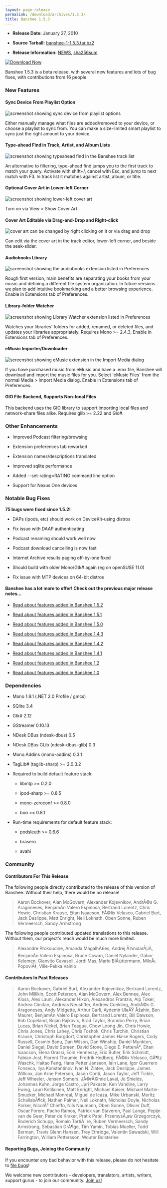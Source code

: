 ```yaml
---
layout: page-release
permalink: /download/archives/1.5.3/
title: Banshee 1.5.3
---
```



	
  * **Release Date:** January 27, 2010

	
  * **Source Tarball:** [banshee-1-1.5.3.tar.bz2](http://download.banshee-project.org/banshee/stable/1.5.3/banshee-1-1.5.3.tar.bz2)

	
  * **Release Information:**
[NEWS](http://download.banshee-project.org/banshee/stable/1.5.3/banshee-1-1.5.3.news),
[sha256sum](http://download.banshee-project.org/banshee/stable/1.5.3/banshee-1-1.5.3.sha256sum)




[![Download Now](/images/download-button.png)](/download)



Banshee 1.5.3 is a beta release, with several new features and lots of bug fixes, with contributions from 16 people.


### New Features




#### Sync Device From Playlist Option




![screenshot showing sync device from playlist options](http://download.banshee-project.org/shots/1.5.3/banshee-1.5.3-sync-from-playlist.png)




Either manually manage what files are added/removed to your device,
or choose a playlist to sync from.  You can make a size-limited smart
playlist to sync just the right amount to your device.


  




#### Type-ahead Find in Track, Artist, and Album Lists




![screenshot showing typeahead find in the Banshee track list](http://download.banshee-project.org/shots/1.5.3/banshee-1.5.3-typeahead-find.png)




An alternative to filtering, type-ahead find jumps you to the first
track to match your query.  Activate with shift+/, cancel with Esc,
and jump to next match with F3.  In track list it matches against
artist, album, or title.





#### Optional Cover Art in Lower-left Corner




![screenshot showing lower-left cover art](http://download.banshee-project.org/shots/1.5.3/banshee-1.5.3-lower-left-coverart.png)




Turn on via View > Show Cover Art


  




#### Cover Art Editable via Drag-and-Drop and Right-click




![cover art can be changed by right clicking on it or via drag and drop](http://download.banshee-project.org/shots/1.5.3/banshee-1.5.3-change-coverart.png)




Can edit via the cover art in the track editor, lower-left corner,
and beside the seek-slider.


  




#### Audiobooks Library




![screenshot showing the audiobooks extension listed in Preferences](http://download.banshee-project.org/shots/1.5.3/banshee-1.5.3-audiobooks-pref.png)




Rough first version, main benefits are separating your books from
your music and defining a different file system organization.  In
future versions we plan to add intuitive bookmarking and a better
browsing experience.  Enable in Extensions tab of Preferences.





#### Library-folder Watcher




![screenshot showing Library Watcher extension listed in Preferences ](http://download.banshee-project.org/shots/1.5.3/banshee-1.5.3-library-watcher.png)




Watches your libraries' folders for added, renamed, or deleted
files, and updates your libraries appropriately.  Requires
Mono >= 2.4.3.  Enable in Extensions tab of Preferences.


  




#### eMusic Importer/Downloader




![screenshot showing eMusic extension in the Import Media dialog](http://download.banshee-project.org/shots/1.5.3/banshee-1.5.3-emusic.png)




If you have purchased music from eMusic and have a .emx file, Banshee
will download and import the music files for you.  Select
'eMusic Files' from the normal Media > Import Media dialog. Enable
in Extensions tab of Preferences.


  




#### GIO File Backend, Supports Non-local Files




This backend uses the GIO library to support importing local files
and network-share files alike.  Requires glib >= 2.22 and Gio#.





### Other Enhancements





	
  * Improved Podcast filtering/browsing

	
  * Extension preferences tab reworked

	
  * Extension names/descriptions translated

	
  * Improved sqlite performance

	
  * Added --set-rating=RATING command line option

	
  * Support for Nexus One devices




### Notable Bug Fixes


**75 bugs were fixed since 1.5.2!**



	
  * DAPs (ipods, etc) should work on DeviceKit-using distros

	
  * Fix issue with DAAP authenticating

	
  * Podcast renaming should work well now

	
  * Podcast download cancelling is now fast

	
  * Internet Archive results paging off-by-one fixed

	
  * Should build with older Mono/Gtk# again (eg on openSUSE 11.0)

	
  * Fix issue with MTP devices on 64-bit distros




#### Banshee has a lot more to offer! Check out the previous major release notes...





	
  * [Read about features added in Banshee 1.5.2](/download/archives/1.5.2)

	
  * [Read about features added in Banshee 1.5.1](/download/archives/1.5.1)

	
  * [Read about features added in Banshee 1.5.0](/download/archives/1.5.0)

	
  * [Read about features added in Banshee 1.4.3](/download/archives/1.4.3)

	
  * [Read about features added in Banshee 1.4.2](/download/archives/1.4.2)

	
  * [Read about features added in Banshee 1.4.1](/download/archives/1.4.1)

	
  * [Read about features added in Banshee 1.2](/download/archives/1.2.0)

	
  * [Read about features added in Banshee 1.0](/download/archives/1.0.0)




### Dependencies





	
  * Mono 1.9.1 (.NET 2.0 Profile / gmcs)

	
  * SQlite 3.4

	
  * Gtk# 2.12

	
  * GStreamer 0.10.13

	
  * NDesk DBus (ndesk-dbus) 0.5

	
  * NDesk DBus GLib (ndesk-dbus-glib) 0.3

	
  * Mono.Addins (mono-addins) 0.3.1

	
  * TagLib# (taglib-sharp) >= 2.0.3.2

	
  * Required to build default feature stack:

	
    * libmtp >= 0.2.0

	
    * ipod-sharp >= 0.8.5

	
    * mono-zeroconf >= 0.8.0

	
    * boo >= 0.8.1




	
  * Run-time requirements for default feature stack:

	
    * podsleuth >= 0.6.6

	
    * brasero

	
    * avahi







### Community





#### Contributors For This Release


The following people directly contributed to the release of this version of Banshee. Without their help, there would be no release!


> Aaron Bockover, Alan McGovern, Alexander Kojevnikov,
AndrÃ©s G. Aragoneses, BenjamÃ­n Valero Espinosa, Bertrand Lorentz,
Chris Howie, Christian Krause, Eitan Isaacson, FÃ©lix Velasco,
Gabriel Burt, Jack Deslippe, Matt Enright, Neil Loknath, Oben Sonne,
Ruben Vermeersch, Sandy Armstrong


The following people contributed updated translations to this release.    Without them, our project's reach would be much more limited.


> Alexandre Prokoudine, Amanda MagalhÃ£es, Andrej Å½nidarÅ¡iÄ,
BenjamÃ­n Valero Espinosa, Bruce Cowan, Daniel Nylander, Gabor Kelemen,
Gianvito Cavasoli, Jordi Mas, Mario BlÃ¤ttermann, MiloÅ¡ PopoviÄ‡,
Ville-Pekka Vainio




#### Contributors In Past Releases




> Aaron Bockover, Gabriel Burt, Alexander Kojevnikov, Bertrand Lorentz,
John Millikin, Scott Peterson, Alan McGovern, Alex Bennee, Alex Kloss,
Alex Launi, Alexander Hixon, Alexandros Frantzis, Alp Toker,
Andrea Cimitan, Andreas Neustifter, Andrew Conkling, AndrÃ©s G. Aragoneses,
Andy Midgette, Arthur Carli, Aydemir UlaÅŸ Åžahin, Ben Maurer,
BenjamÃ­n Valero Espinosa, Bertrand Lorentz, Bill Dawson, Bob Copeland,
Bojan Rajkovic, Brad Taylor, Brandon Perry, Brian Lucas, Brian Nickel,
Brian Teague, Chow Loong Jin, Chris Howie, Chris Jones, Chris Lahey,
Chris Toshok, Chris Turchin, Christian Krause, Christoph Burgdorf,
Christopher James Halse Rogers, Cody Russell, Cosmin Banu, Dan Wilson,
Dan Winship, Daniel Munkton, Daniel Siegel, David Spreen, David Stone,
Diego E. PettenÃ², Eitan Isaacson, Elena Grassi, Eoin Hennessy,
Eric Butler, Erik Schmidt, Fabian Jost, Florent Thoumie, Fredrik Hedberg,
FÃ©lix Velasco, GÃ¶tz Waschk, Haitao Feng, Hans Petter Jansson, Iain Lane,
Igor Guerrero Fonseca, Ilya Konstantinov, Ivan N. Zlatev, Jack Deslippe,
James Willcox, Jan Arne Petersen, Jason Conti, Jason Taylor, Jeff Tickle,
Jeff Wheeler, Jensen Somers, JÃ©rÃ©mie Laval, Jo Shields, Johannes Kuhn,
Jorge Castro, Juri Pakaste, Ken Vandine, Larry Ewing, Lauri Kotilainen,
Matt Enright, Michael Kaiser, Michael Martin-Smucker, Michael Monreal,
Miguel de Icaza, Mike Urbanski, Moritz SchallabÃ¶ck, Nathan Palmer,
Neil Loknath, Nicholas Doyle, Nicholas Parker, NicolÃ² Chieffo,
Nils Naumann, Oben Sonne, Olivier Duff, Oscar Forero, Pacho Ramos,
Patrick van Staveren, Paul Lange, Pepijn van de Geer, Peter de Kraker,
Pratik Patel, PrzemysÅ‚aw Grzegorczyk, Roderich Schupp, Romain TartiÃ¨re,
Ruben Vermeersch, Sandy Armstrong, Sebastian DrÃ¶ge, Tim Yamin,
Tobias Mueller, Todd Berman, Travis Glenn Hansen, Trey Ethridge,
Valentin Sawadski, Will Farrington, William Pettersson, Wouter Bolsterlee




#### Reporting Bugs, Joining the Community


If you encounter any bad behavior with this release, please do not hesitate to [file bugs](/contribute/file-bugs/)!

We welcome new contributors - developers, translators, artists, writers, support gurus - to join our community.  [Join us!](/contribute)


